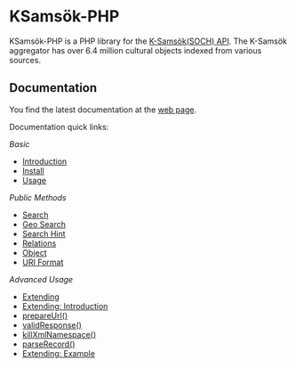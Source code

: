 # KSamsök-PHP

KSamsök-PHP is a PHP library for the [K-Samsök(SOCH) API](http://www.ksamsok.se/in-english/). The K-Samsök aggregator has over 6.4 million cultural objects indexed from various sources.

## Documentation

You find the latest documentation at the [web page](http://byabbe.se/ksamsok-php/).

Documentation quick links:

*Basic*

 - [Introduction](http://byabbe.se/ksamsok-php/#intro)
 - [Install](http://byabbe.se/ksamsok-php/#install)
 - [Usage](http://byabbe.se/ksamsok-php/#usage)

*Public Methods*

 - [Search](http://byabbe.se/ksamsok-php/#search)
 - [Geo Search](http://byabbe.se/ksamsok-php/#geo)
 - [Search Hint](http://byabbe.se/ksamsok-php/#hint)
 - [Relations](http://byabbe.se/ksamsok-php/#relations)
 - [Object](http://byabbe.se/ksamsok-php/#object)
 - [URI Format](http://byabbe.se/ksamsok-php/#uriformat)

*Advanced Usage*

 - [Extending](http://byabbe.se/ksamsok-php/#extending)
 - [Extending: Introduction](http://byabbe.se/ksamsok-php/#intro-extending)
 - [prepareUrl()](http://byabbe.se/ksamsok-php/#prepareurl)
 - [validResponse()](http://byabbe.se/ksamsok-php/#validresponse)
 - [killXmlNamespace()](http://byabbe.se/ksamsok-php/#killxmlnamespace)
 - [parseRecord()](http://byabbe.se/ksamsok-php/#parserecord)
 - [Extending: Example](http://byabbe.se/ksamsok-php/#example-extending)
